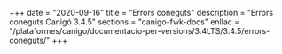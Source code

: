 +++
date        = "2020-09-16"
title       = "Errors coneguts"
description = "Errors coneguts Canigó 3.4.5"
sections    = "canigo-fwk-docs"
enllac		= "/plataformes/canigo/documentacio-per-versions/3.4LTS/3.4.5/errors-coneguts/"
+++